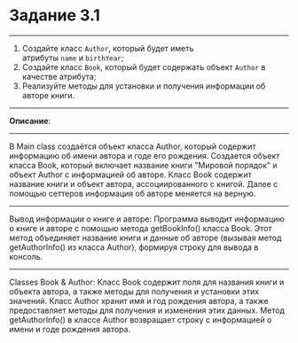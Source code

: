 # Задание 3.1
***
1. Создайте класс `Author`, который будет иметь атрибуты `name` и `birthYear`;
2. Cоздайте класс `Book`, который будет содержать объект `Author` в качестве атрибута;
3. Реализуйте методы для установки и получения информации об авторе книги.
***
**Описание**: 
***
В Main class создаётся объект класса Author, который содержит информацию об имени автора и годе его рождения.
Создается объект класса Book, который включает название книги "Мировой порядок" и объект Author с информацией об авторе. Класс Book содержит название книги и объект автора, ассоциированного с книгой.
Далее с помощью сеттеров информация об авторе меняется на верную.
***
Вывод информации о книге и авторе:
Программа выводит информацию о книге и авторе с помощью метода getBookInfo() класса Book. Этот метод объединяет название книги и данные об авторе (вызывая метод getAuthorInfo() из класса Author), формируя строку для вывода в консоль.
***
Classes Book & Author:
Класс Book содержит поля для названия книги и объекта автора, а также методы для получения и установки этих значений.
Класс Author хранит имя и год рождения автора, а также предоставляет методы для получения и изменения этих данных.
Метод getAuthorInfo() в классе Author возвращает строку с информацией о имени и годе рождения автора.
